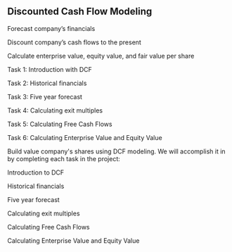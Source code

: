 ## Discounted Cash Flow Modeling

Forecast company’s financials

Discount company’s cash flows to the present

Calculate enterprise value, equity value, and fair value per share

Task 1: Introduction with DCF

Task 2: Historical financials

Task 3: Five year forecast

Task 4: Calculating exit multiples

Task 5: Calculating Free Cash Flows

Task 6: Calculating Enterprise Value and Equity Value

Build value company's shares using DCF modeling. We will accomplish it in by completing each task in the project:

Introduction to DCF

Historical financials

Five year forecast

Calculating exit multiples

Calculating Free Cash Flows

Calculating Enterprise Value and Equity Value
